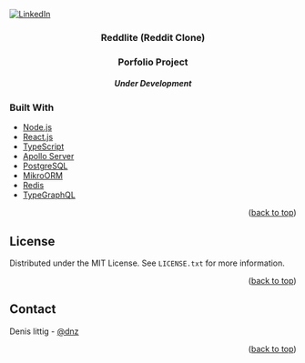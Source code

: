 <div id="top" align="center"></div>

[![LinkedIn][linkedin-shield]][linkedin-url]

<h3 align="center">Reddlite (Reddit Clone)</h3>
<h3 align="center">Porfolio Project</h3>
<h5 align="center">Under Development</h5>

### Built With

* [Node.js](https://nextjs.org/)
* [React.js](https://nodejs.org/)
* [TypeScript](https://www.typescriptlang.org/)
* [Apollo Server](https://www.apollographql.com/docs/apollo-server/)
* [PostgreSQL](https://www.postgresql.org/)
* [MikroORM](https://mikro-orm.io/)
* [Redis](https://redis.io/)
* [TypeGraphQL](https://typegraphql.com/)


<p align="right">(<a href="#top">back to top</a>)</p>


<!-- LICENSE -->
## License

Distributed under the MIT License. See `LICENSE.txt` for more information.

<p align="right">(<a href="#top">back to top</a>)</p>



<!-- CONTACT -->
## Contact

Denis littig - [@dnz](https://twitter.com/dnz)

<p align="right">(<a href="#top">back to top</a>)</p>

<!-- MARKDOWN LINKS & IMAGES -->
<!-- https://www.markdownguide.org/basic-syntax/#reference-style-links -->
[contributors-shield]: https://img.shields.io/github/contributors/github_username/repo_name.svg?style=for-the-badge
[contributors-url]: https://github.com/github_username/repo_name/graphs/contributors
[forks-shield]: https://img.shields.io/github/forks/github_username/repo_name.svg?style=for-the-badge
[forks-url]: https://github.com/github_username/repo_name/network/members
[stars-shield]: https://img.shields.io/github/stars/github_username/repo_name.svg?style=for-the-badge
[stars-url]: https://github.com/github_username/repo_name/stargazers
[issues-shield]: https://img.shields.io/github/issues/github_username/repo_name.svg?style=for-the-badge
[issues-url]: https://github.com/github_username/repo_name/issues
[license-shield]: https://img.shields.io/github/license/github_username/repo_name.svg?style=for-the-badge
[license-url]: https://github.com/github_username/repo_name/blob/master/LICENSE.txt
[linkedin-shield]: https://img.shields.io/badge/-LinkedIn-black.svg?style=for-the-badge&logo=linkedin&colorB=555
[linkedin-url]: https://www.linkedin.com/in/denis-littig/
